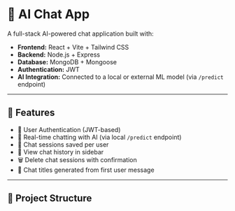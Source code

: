 # 🧠 AI Chat App

A full-stack AI-powered chat application built with:

- **Frontend:** React + Vite + Tailwind CSS
- **Backend:** Node.js + Express
- **Database:** MongoDB + Mongoose
- **Authentication:** JWT
- **AI Integration:** Connected to a local or external ML model (via `/predict` endpoint)

---

## 🚀 Features

- 🔐 User Authentication (JWT-based)
- 💬 Real-time chatting with AI (via local `/predict` endpoint)
- 💾 Chat sessions saved per user
- 📜 View chat history in sidebar
- 🗑️ Delete chat sessions with confirmation
- 📝 Chat titles generated from first user message

---

## 📁 Project Structure

